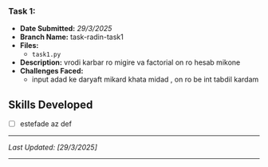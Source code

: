 
### Task 1:
- **Date Submitted:**   *29/3/2025* 
- **Branch Name:** task-radin-task1
- **Files:**
  - `task1.py`
- **Description:**
  vrodi karbar ro migire va factorial on ro hesab mikone
- **Challenges Faced:**
  - input adad ke daryaft mikard khata midad , on ro be int tabdil kardam


## Skills Developed
- [ ] estefade az def 

---
*Last Updated: [29/3/2025]*

---
